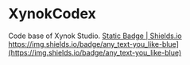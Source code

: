 # XynokCodex
Code base of Xynok Studio.
[Static Badge | Shields.io](https://img.shields.io/badges/static-badge)
https://img.shields.io/badge/any_text-you_like-blue](https://img.shields.io/badge/any_text-you_like-blue)
